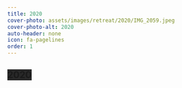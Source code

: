 ```yaml
---
title: 2020
cover-photo: assets/images/retreat/2020/IMG_2059.jpeg
cover-photo-alt: 2020
auto-header: none
icon: fa-pagelines
order: 1
---
```



## <span style="background-color:#282828;">**2020**</span>
